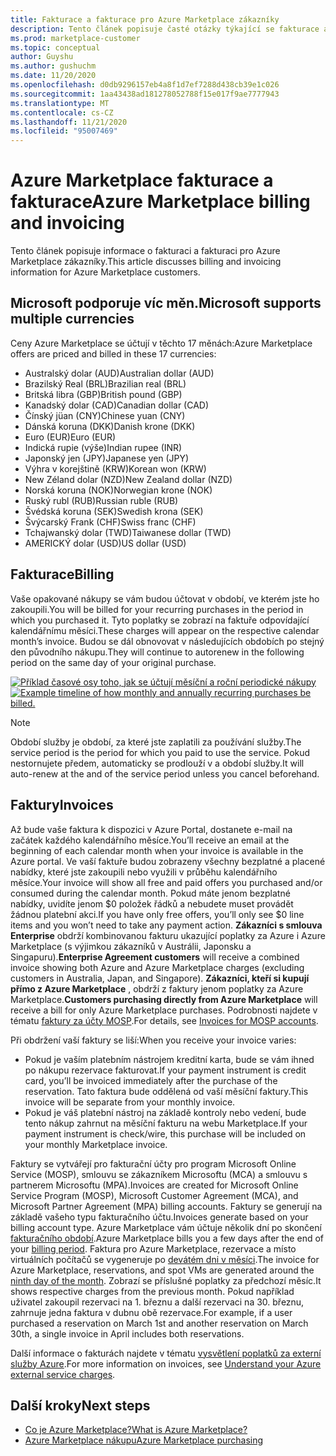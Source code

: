 ```yaml
---
title: Fakturace a fakturace pro Azure Marketplace zákazníky
description: Tento článek popisuje časté otázky týkající se fakturace a fakturace pro Azure Marketplace zákazníky.
ms.prod: marketplace-customer
ms.topic: conceptual
author: Guyshu
ms.author: gushuchm
ms.date: 11/20/2020
ms.openlocfilehash: d0db9296157eb4a8f1d7ef7288d438cb39e1c026
ms.sourcegitcommit: 1aa43438ad181278052788f15e017f9ae7777943
ms.translationtype: MT
ms.contentlocale: cs-CZ
ms.lasthandoff: 11/21/2020
ms.locfileid: "95007469"
---
```

# <a name="azure-marketplace-billing-and-invoicing"></a><span data-ttu-id="b7500-103">Azure Marketplace fakturace a fakturace</span><span class="sxs-lookup"><span data-stu-id="b7500-103">Azure Marketplace billing and invoicing</span></span>

<span data-ttu-id="b7500-104">Tento článek popisuje informace o fakturaci a fakturaci pro Azure Marketplace zákazníky.</span><span class="sxs-lookup"><span data-stu-id="b7500-104">This article discusses billing and invoicing information for Azure Marketplace customers.</span></span>

## <a name="microsoft-supports-multiple-currencies"></a><span data-ttu-id="b7500-105">Microsoft podporuje víc měn.</span><span class="sxs-lookup"><span data-stu-id="b7500-105">Microsoft supports multiple currencies</span></span>

<span data-ttu-id="b7500-106">Ceny Azure Marketplace se účtují v těchto 17 měnách:</span><span class="sxs-lookup"><span data-stu-id="b7500-106">Azure Marketplace offers are priced and billed in these 17 currencies:</span></span>

- <span data-ttu-id="b7500-107">Australský dolar (AUD)</span><span class="sxs-lookup"><span data-stu-id="b7500-107">Australian dollar (AUD)</span></span>
- <span data-ttu-id="b7500-108">Brazilský Real (BRL)</span><span class="sxs-lookup"><span data-stu-id="b7500-108">Brazilian real (BRL)</span></span>
- <span data-ttu-id="b7500-109">Britská libra (GBP)</span><span class="sxs-lookup"><span data-stu-id="b7500-109">British pound (GBP)</span></span>
- <span data-ttu-id="b7500-110">Kanadský dolar (CAD)</span><span class="sxs-lookup"><span data-stu-id="b7500-110">Canadian dollar (CAD)</span></span>
- <span data-ttu-id="b7500-111">Čínský jüan (CNY)</span><span class="sxs-lookup"><span data-stu-id="b7500-111">Chinese yuan (CNY)</span></span>
- <span data-ttu-id="b7500-112">Dánská koruna (DKK)</span><span class="sxs-lookup"><span data-stu-id="b7500-112">Danish krone (DKK)</span></span>
- <span data-ttu-id="b7500-113">Euro (EUR)</span><span class="sxs-lookup"><span data-stu-id="b7500-113">Euro (EUR)</span></span>
- <span data-ttu-id="b7500-114">Indická rupie (výše)</span><span class="sxs-lookup"><span data-stu-id="b7500-114">Indian rupee (INR)</span></span>
- <span data-ttu-id="b7500-115">Japonský jen (JPY)</span><span class="sxs-lookup"><span data-stu-id="b7500-115">Japanese yen (JPY)</span></span>
- <span data-ttu-id="b7500-116">Výhra v korejštině (KRW)</span><span class="sxs-lookup"><span data-stu-id="b7500-116">Korean won (KRW)</span></span>
- <span data-ttu-id="b7500-117">New Zéland dolar (NZD)</span><span class="sxs-lookup"><span data-stu-id="b7500-117">New Zealand dollar (NZD)</span></span>
- <span data-ttu-id="b7500-118">Norská koruna (NOK)</span><span class="sxs-lookup"><span data-stu-id="b7500-118">Norwegian krone (NOK)</span></span>
- <span data-ttu-id="b7500-119">Ruský rubl (RUB)</span><span class="sxs-lookup"><span data-stu-id="b7500-119">Russian ruble (RUB)</span></span>
- <span data-ttu-id="b7500-120">Švédská koruna (SEK)</span><span class="sxs-lookup"><span data-stu-id="b7500-120">Swedish krona (SEK)</span></span>
- <span data-ttu-id="b7500-121">Švýcarský Frank (CHF)</span><span class="sxs-lookup"><span data-stu-id="b7500-121">Swiss franc (CHF)</span></span>
- <span data-ttu-id="b7500-122">Tchajwanský dolar (TWD)</span><span class="sxs-lookup"><span data-stu-id="b7500-122">Taiwanese dollar (TWD)</span></span>
- <span data-ttu-id="b7500-123">AMERICKÝ dolar (USD)</span><span class="sxs-lookup"><span data-stu-id="b7500-123">US dollar (USD)</span></span>

## <a name="billing"></a><span data-ttu-id="b7500-124">Fakturace</span><span class="sxs-lookup"><span data-stu-id="b7500-124">Billing</span></span>

<span data-ttu-id="b7500-125">Vaše opakované nákupy se vám budou účtovat v období, ve kterém jste ho zakoupili.</span><span class="sxs-lookup"><span data-stu-id="b7500-125">You will be billed for your recurring purchases in the period in which you purchased it.</span></span> <span data-ttu-id="b7500-126">Tyto poplatky se zobrazí na faktuře odpovídající kalendářnímu měsíci.</span><span class="sxs-lookup"><span data-stu-id="b7500-126">These charges will appear on the respective calendar month’s invoice.</span></span> <span data-ttu-id="b7500-127">Budou se dál obnovovat v následujících obdobích po stejný den původního nákupu.</span><span class="sxs-lookup"><span data-stu-id="b7500-127">They will continue to autorenew in the following period on the same day of your original purchase.</span></span>

<span data-ttu-id="b7500-128">[![Příklad časové osy toho, jak se účtují měsíční a roční periodické nákupy](media/billing/billing-charges-recurring.png)](media/billing/billing-charges-recurring.png#lightbox)</span><span class="sxs-lookup"><span data-stu-id="b7500-128">[![Example timeline of how monthly and annually recurring purchases be billed.](media/billing/billing-charges-recurring.png)](media/billing/billing-charges-recurring.png#lightbox)</span></span>

>[!NOTE]
> <span data-ttu-id="b7500-129">Období služby je období, za které jste zaplatili za používání služby.</span><span class="sxs-lookup"><span data-stu-id="b7500-129">The service period is the period for which you paid to use the service.</span></span> <span data-ttu-id="b7500-130">Pokud nestornujete předem, automaticky se prodlouží v a období služby.</span><span class="sxs-lookup"><span data-stu-id="b7500-130">It will auto-renew at the and of the service period unless you cancel beforehand.</span></span>

## <a name="invoices"></a><span data-ttu-id="b7500-131">Faktury</span><span class="sxs-lookup"><span data-stu-id="b7500-131">Invoices</span></span>

<span data-ttu-id="b7500-132">Až bude vaše faktura k dispozici v Azure Portal, dostanete e-mail na začátek každého kalendářního měsíce.</span><span class="sxs-lookup"><span data-stu-id="b7500-132">You’ll receive an email at the beginning of each calendar month when your invoice is available in the Azure portal.</span></span> <span data-ttu-id="b7500-133">Ve vaší faktuře budou zobrazeny všechny bezplatné a placené nabídky, které jste zakoupili nebo využili v průběhu kalendářního měsíce.</span><span class="sxs-lookup"><span data-stu-id="b7500-133">Your invoice will show all free and paid offers you purchased and/or consumed during the calendar month.</span></span> <span data-ttu-id="b7500-134">Pokud máte jenom bezplatné nabídky, uvidíte jenom $0 položek řádků a nebudete muset provádět žádnou platební akci.</span><span class="sxs-lookup"><span data-stu-id="b7500-134">If you have only free offers, you’ll only see $0 line items and you won’t need to take any payment action.</span></span> <span data-ttu-id="b7500-135">**Zákazníci s smlouva Enterprise** obdrží kombinovanou fakturu ukazující poplatky za Azure i Azure Marketplace (s výjimkou zákazníků v Austrálii, Japonsku a Singapuru).</span><span class="sxs-lookup"><span data-stu-id="b7500-135">**Enterprise Agreement customers** will receive a combined invoice showing both Azure and Azure Marketplace charges (excluding customers in Australia, Japan, and Singapore).</span></span> <span data-ttu-id="b7500-136">**Zákazníci, kteří si kupují přímo z Azure Marketplace** , obdrží z faktury jenom poplatky za Azure Marketplace.</span><span class="sxs-lookup"><span data-stu-id="b7500-136">**Customers purchasing directly from Azure Marketplace** will receive a bill for only Azure Marketplace purchases.</span></span> <span data-ttu-id="b7500-137">Podrobnosti najdete v tématu [faktury za účty MOSP](/azure/cost-management-billing/understand/download-azure-invoice#invoices-for-mosp-billing-accounts).</span><span class="sxs-lookup"><span data-stu-id="b7500-137">For details, see [Invoices for MOSP accounts](/azure/cost-management-billing/understand/download-azure-invoice#invoices-for-mosp-billing-accounts).</span></span>

<span data-ttu-id="b7500-138">Při obdržení vaší faktury se liší:</span><span class="sxs-lookup"><span data-stu-id="b7500-138">When you receive your invoice varies:</span></span>

- <span data-ttu-id="b7500-139">Pokud je vaším platebním nástrojem kreditní karta, bude se vám ihned po nákupu rezervace fakturovat.</span><span class="sxs-lookup"><span data-stu-id="b7500-139">If your payment instrument is credit card, you’ll be invoiced immediately after the purchase of the reservation.</span></span> <span data-ttu-id="b7500-140">Tato faktura bude oddělená od vaší měsíční faktury.</span><span class="sxs-lookup"><span data-stu-id="b7500-140">This invoice will be separate from your monthly invoice.</span></span>
- <span data-ttu-id="b7500-141">Pokud je váš platební nástroj na základě kontroly nebo vedení, bude tento nákup zahrnut na měsíční fakturu na webu Marketplace.</span><span class="sxs-lookup"><span data-stu-id="b7500-141">If your payment instrument is check/wire, this purchase will be included on your monthly Marketplace invoice.</span></span>

<span data-ttu-id="b7500-142">Faktury se vytvářejí pro fakturační účty pro program Microsoft Online Service (MOSP), smlouvu se zákazníkem Microsoftu (MCA) a smlouvu s partnerem Microsoftu (MPA).</span><span class="sxs-lookup"><span data-stu-id="b7500-142">Invoices are created for Microsoft Online Service Program (MOSP), Microsoft Customer Agreement (MCA), and Microsoft Partner Agreement (MPA) billing accounts.</span></span> <span data-ttu-id="b7500-143">Faktury se generují na základě vašeho typu fakturačního účtu.</span><span class="sxs-lookup"><span data-stu-id="b7500-143">Invoices generate based on your billing account type.</span></span> <span data-ttu-id="b7500-144">Azure Marketplace vám účtuje několik dní po skončení [fakturačního období](/azure/cost-management-billing/understand/download-azure-invoice#why-you-might-not-see-an-invoice).</span><span class="sxs-lookup"><span data-stu-id="b7500-144">Azure Marketplace bills you a few days after the end of your [billing period](/azure/cost-management-billing/understand/download-azure-invoice#why-you-might-not-see-an-invoice).</span></span> <span data-ttu-id="b7500-145">Faktura pro Azure Marketplace, rezervace a místo virtuálních počítačů se vygeneruje po [devátém dni v měsíci](/azure/cost-management-billing/understand/download-azure-invoice#invoices-for-mosp-billing-accounts).</span><span class="sxs-lookup"><span data-stu-id="b7500-145">The invoice for Azure Marketplace, reservations, and spot VMs are generated around the [ninth day of the month](/azure/cost-management-billing/understand/download-azure-invoice#invoices-for-mosp-billing-accounts).</span></span> <span data-ttu-id="b7500-146">Zobrazí se příslušné poplatky za předchozí měsíc.</span><span class="sxs-lookup"><span data-stu-id="b7500-146">It shows respective charges from the previous month.</span></span> <span data-ttu-id="b7500-147">Pokud například uživatel zakoupil rezervaci na 1. březnu a další rezervaci na 30. březnu, zahrnuje jedna faktura v dubnu obě rezervace.</span><span class="sxs-lookup"><span data-stu-id="b7500-147">For example, if a user purchased a reservation on March 1st and another reservation on March 30th, a single invoice in April includes both reservations.</span></span>

<span data-ttu-id="b7500-148">Další informace o fakturách najdete v tématu [vysvětlení poplatků za externí služby Azure](/azure/cost-management-billing/understand/understand-azure-marketplace-charges).</span><span class="sxs-lookup"><span data-stu-id="b7500-148">For more information on invoices, see [Understand your Azure external service charges](/azure/cost-management-billing/understand/understand-azure-marketplace-charges).</span></span>

## <a name="next-steps"></a><span data-ttu-id="b7500-149">Další kroky</span><span class="sxs-lookup"><span data-stu-id="b7500-149">Next steps</span></span>

- [<span data-ttu-id="b7500-150">Co je Azure Marketplace?</span><span class="sxs-lookup"><span data-stu-id="b7500-150">What is Azure Marketplace?</span></span>](azure-marketplace-overview.md)
- [<span data-ttu-id="b7500-151">Azure Marketplace nákupu</span><span class="sxs-lookup"><span data-stu-id="b7500-151">Azure Marketplace purchasing</span></span>](azure-purchasing-invoicing.md)
